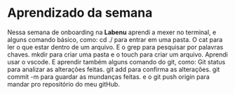 # Aprendizado da semana
Nessa semana de onboarding na **Labenu** aprendi a mexer no terminal,
e alguns comando básico, como: cd ./ para entrar em uma pasta. O 
cat para ler o que estar dentro de um arquivo. E o grep para pesquisar por palavras chaves. mkdir para criar uma pasta e o touch para criar um arquivo. Aprendi usar o vscode. E aprendir também alguns comando do git, como: Git status para analizar as alterações feitas. git add para confirma as alterações. git commit -m para guardar as mundanças feitas. e o git push origin para mandar pro repositório do meu gitHub.
